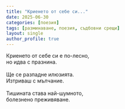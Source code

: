 ```yaml
---
title: "Криенето от себе си..."
date: 2025-06-30
categories: [поезия]
tags: [разминаване, поезия, съдбовни срещи]
layout: single
author_profile: true
---
```


Криенето от себе си е по-лесно, <br/>
но идва с празнина.<br/>
<br/>
Ще се разпадне илюзията.<br/>
Изтриваш с мълчание.<br/>
<br/>
Тишината става най-шумното,<br/>
болезнено преживяване.<br/>
